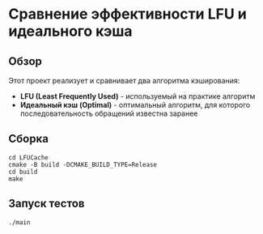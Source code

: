 # Сравнение эффективности LFU и идеального кэша
## Обзор

Этот проект реализует и сравнивает два алгоритма кэширования:
- **LFU (Least Frequently Used)** - используемый на практике алгоритм
- **Идеальный кэш (Optimal)** - оптимальный алгоритм, для которого последовательность обращений известна заранее

## Сборка
```
cd LFUCache
cmake -B build -DCMAKE_BUILD_TYPE=Release
cd build
make
```

## Запуск тестов
```
./main
```
